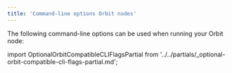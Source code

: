 ```yaml
---
title: 'Command-line options Orbit nodes'
---
```


The following command-line options can be used when running your Orbit node:

import OptionalOrbitCompatibleCLIFlagsPartial from '../../partials/_optional-orbit-compatible-cli-flags-partial.md';

<OptionalOrbitCompatibleCLIFlagsPartial />
